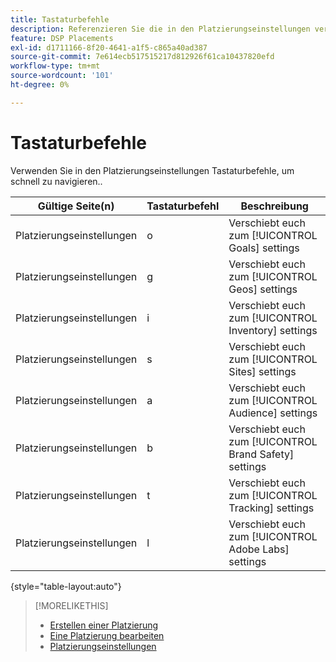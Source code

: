 ```yaml
---
title: Tastaturbefehle
description: Referenzieren Sie die in den Platzierungseinstellungen verfügbaren Tastaturbefehle.
feature: DSP Placements
exl-id: d1711166-8f20-4641-a1f5-c865a40ad387
source-git-commit: 7e614ecb517515217d812926f61ca10437820efd
workflow-type: tm+mt
source-wordcount: '101'
ht-degree: 0%

---
```


# Tastaturbefehle

Verwenden Sie in den Platzierungseinstellungen Tastaturbefehle, um schnell zu navigieren.<!-- and to create ads and placements -->.

| Gültige Seite(n) | Tastaturbefehl | Beschreibung |
| ---------------| ----------- | ---------------------- |
| Platzierungseinstellungen | o | Verschiebt euch zum [!UICONTROL Goals] settings |
| Platzierungseinstellungen | g | Verschiebt euch zum [!UICONTROL Geos] settings |
| Platzierungseinstellungen | i | Verschiebt euch zum [!UICONTROL Inventory] settings |
| Platzierungseinstellungen | s | Verschiebt euch zum [!UICONTROL Sites] settings |
| Platzierungseinstellungen | a | Verschiebt euch zum [!UICONTROL Audience] settings |
| Platzierungseinstellungen | b | Verschiebt euch zum [!UICONTROL Brand Safety] settings |
| Platzierungseinstellungen | t | Verschiebt euch zum [!UICONTROL Tracking] settings |
| Platzierungseinstellungen | l | Verschiebt euch zum [!UICONTROL Adobe Labs] settings |

{style=&quot;table-layout:auto&quot;}

<!-- | Legacy placement settings | npv | Lets you create a new video placement | -->
<!-- | Legacy placement settings | npd | Lets you create a new display placement | -->
<!-- | Legacy placement settings | nav | Lets you create a new video ad | -->
<!-- | Legacy placement settings | nad | Lets you create a new display ad| -->

>[!MORELIKETHIS]
>
>* [Erstellen einer Platzierung](/help/dsp/campaign-management/placements/placement-create.md)
>* [Eine Platzierung bearbeiten](/help/dsp/campaign-management/placements/placement-edit.md)
>* [Platzierungseinstellungen](/help/dsp/campaign-management/placements/placement-settings.md)

